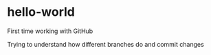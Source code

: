 # hello-world
First time working with GitHub

Trying to understand how different branches do and commit changes
